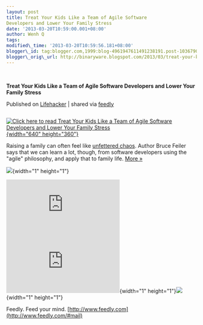 ```yaml
--- 
layout: post 
title: Treat Your Kids Like a Team of Agile Software
Developers and Lower Your Family Stress 
date: '2013-03-20T10:59:00.001+08:00' 
author: Wenh Q
tags:
modified\_time: '2013-03-20T10:59:56.181+08:00' 
blogger\_id: tag:blogger.com,1999:blog-4961947611491238191.post-1036790379012656298
blogger\_orig\_url: http://binaryware.blogspot.com/2013/03/treat-your-kids-like-team-of-agile.html
---
```



 
<div class="article">

<div class="header">

**Treat Your Kids Like a Team of Agile Software Developers and Lower
Your Family Stress**

</div>

<div class="source">

Published on
[Lifehacker](http://lifehacker.com/5991385/treat-your-kids-like-a-team-of-agile-software-developers-and-lower-your-family-stress)
| shared via [feedly](http://www.feedly.com)

</div>

<div>

<div style="float:left;padding-right:10px">

<div>

[![Click here to read Treat Your Kids Like a Team of Agile Software
Developers and Lower Your Family
Stress](http://img.gawkerassets.com/img/18i0gt2nce3tejpg/xlarge.jpg "Click here to read Treat Your Kids Like a Team of Agile Software Developers and Lower Your Family Stress"){width="640"
height="360"}
<span></span>](http://lifehacker.com/5991385/treat-your-kids-like-a-team-of-agile-software-developers-and-lower-your-family-stress "Click here to read Treat Your Kids Like a Team of Agile Software Developers and Lower Your Family Stress")

</div>

</div>

Raising a family can often feel like [unfettered
chaos](http://lifehacker.com/5989419/ten-things-i-wish-i-had-known-before-becoming-a-parent).
Author Bruce Feiler says that we can learn a lot, though, from software
developers using the "agile" philosophy, and apply that to family life.
[More »](http://lifehacker.com/5991385/treat-your-kids-like-a-team-of-agile-software-developers-and-lower-your-family-stress "Click here to read more about Treat Your Kids Like a Team of Agile Software Developers and Lower Your Family Stress")

![](http://lifehacker.feedsportal.com/c/34977/f/647165/s/29c20e4a/mf.gif){width="1"
height="1"}



[![](http://da.feedsportal.com/r/159490622487/u/49/f/647165/c/34977/s/29c20e4a/a2.img)](http://da.feedsportal.com/r/159490622487/u/49/f/647165/c/34977/s/29c20e4a/a2.htm)![](http://pi.feedsportal.com/r/159490622487/u/49/f/647165/c/34977/s/29c20e4a/a2t.img){width="1"
height="1"}![](http://feeds.feedburner.com/~r/lifehacker/full/~4/b1SEC92kj2g){width="1"
height="1"}

</div>




</div>

<div class="footer">

Feedly. Feed your mind.
[http://www.feedly.com](http://www.feedly.com/#mail)

</div>
